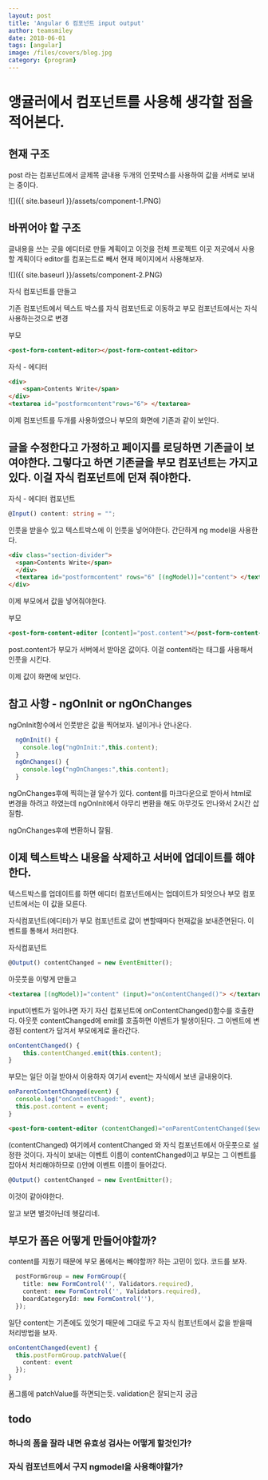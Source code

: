 ```yaml
---
layout: post
title: 'Angular 6 컴포넌트 input output' 
author: teamsmiley 
date: 2018-06-01
tags: [angular]
image: /files/covers/blog.jpg
category: {program}
---
```


# 앵귤러에서 컴포넌트를 사용해 생각할 점을 적어본다.

## 현재 구조 

post 라는 컴포넌트에서  글제목 글내용 두개의 인풋박스를 사용하여 값을 서버로 보내는 중이다.

![]({{ site.baseurl }}/assets/component-1.PNG)

## 바뀌어야 할 구조 

글내용을 쓰는 곳을 에디터로 만들 계획이고 이것을 전체 프로젝트 이곳 저곳에서 사용할 계획이다 
editor를 컴포는트로 빼서  현재 페이지에서 사용해보자.

![]({{ site.baseurl }}/assets/component-2.PNG)

자식 컴포넌트를 만들고 

기존 컴포넌트에서 텍스트 박스를 자식 컴포넌트로 이동하고  부모 컴포넌트에서는 자식사용하는것으로 변경 

부모 
```html
<post-form-content-editor></post-form-content-editor>
```

자식 - 에디터
```html
<div>
    <span>Contents Write</span>
</div>
<textarea id="postformcontent"rows="6"> </textarea>
```

이제 컴포넌트를 두개를 사용하였으나 부모의 화면에 기존과 같이 보인다. 

## 글을 수정한다고 가정하고 페이지를 로딩하면 기존글이 보여야한다. 그렇다고 하면 기존글을 부모 컴포넌트는 가지고 있다. 이걸 자식 컴포넌트에 던져 줘야한다. 


자식 - 에디터 컴포넌트 
```ts
@Input() content: string = "";
```

인풋을 받을수 있고 텍스트박스에 이 인풋을 넣어야한다. 간단하게 ng model을 사용한다.

```html
<div class="section-divider">
  <span>Contents Write</span>
  </div>
  <textarea id="postformcontent" rows="6" [(ngModel)]="content"> </textarea>
</div>
```

이제 부모에서 값을 넣어줘야한다. 

부모 
```html
<post-form-content-editor [content]="post.content"></post-form-content-editor>
```

post.content가 부모가 서버에서 받아온 값이다. 이걸 content라는 태그를 사용해서 인풋을 시킨다.

이제 값이 화면에 보인다. 

## 참고 사항 - ngOnInit or ngOnChanges

ngOnInit함수에서 인풋받은 값을 찍어보자. 널이거나 안나온다. 

```ts
  ngOnInit() {
    console.log("ngOnInit:",this.content);
  }
  ngOnChanges() {
    console.log("ngOnChanges:",this.content);
  }
```

ngOnChanges후에 찍히는걸 알수가 있다. content를 마크다운으로 받아서 html로 변경을 하려고 하였는데 ngOnInit에서 아무리 변환을 해도 아무것도 안나와서 2시간 삽질함.

ngOnChanges후에 변환하니 잘됨. 

## 이제 텍스트박스 내용을 삭제하고 서버에 업데이트를 해야한다. 

텍스트박스를 업데이트를 하면 에디터 컴포넌트에서는 업데이트가 되엇으나 부모 컴포넌트에서는 이 값을 모른다. 

자식컴포넌트(에디터)가 부모 컴포넌트로 값이 변할때마다 현재값을 보내준면된다. 이벤트를 통해서 처리한다.

자식컴포넌트
```ts
@Output() contentChanged = new EventEmitter();
```

아웃풋을 이렇게 만들고 

```html
<textarea [(ngModel)]="content" (input)="onContentChanged()"> </textarea>
```

input이벤트가 일어나면 자기 자신 컴포넌트에 onContentChanged()함수를 호출한다. 아웃풋 contentChanged에 emit를 호출하면 이벤트가 발생이된다. 그 이벤트에 변경된 content가 담겨서 부모에게로 올라간다. 

```ts
onContentChanged() {
    this.contentChanged.emit(this.content);
}
```

부모는 일단 이걸 받아서 이용하자 여기서 event는 자식에서 보낸 글내용이다.
```ts
onParentContentChanged(event) {
  console.log("onContentChaged:", event);
  this.post.content = event;
}
```

```html
<post-form-content-editor (contentChanged)="onParentContentChanged($event)"></post-form-content-editor>
```

(contentChanged)  여기에서 contentChanged 와 자식 컴포넌트에서 아웃풋으로 설정한 것이다. 자식이 보내는 이벤트 이름이 contentChanged이고  부모는 그 이벤트를 잡아서 처리해야하므로 ()안에 이벤트 이름이 들어갔다.

```ts
@Output() contentChanged = new EventEmitter();
```
이것이 같아야한다.

알고 보면 별것아닌데 헷갈리네.

## 부모가 폼은 어떻게 만들어야할까? 
content를 지웠기 때문에 부모 폼에서는 빼야할까? 하는 고민이 있다. 코드를 보자.

```ts
  postFormGroup = new FormGroup({
    title: new FormControl('', Validators.required),
    content: new FormControl('', Validators.required),
    boardCategoryId: new FormControl(''),
  });
```
일단 content는 기존에도 있엇기 때문에 그대로 두고 자식 컴포넌트에서 값을 받을때 처리방법을 보자.

```ts
onContentChanged(event) {
  this.postFormGroup.patchValue({
    content: event
  });
}
```

폼그룹에 patchValue를 하면되는듯. validation은 잘되는지 궁금

## todo 

### 하나의 폼을 잘라 내면 유효성 검사는 어떻게 할것인가?

### 자식 컴포넌트에서 구지 ngmodel을 사용해야할가?





